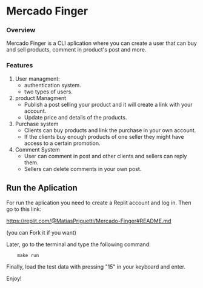 # Mercado Finger

### Overview
Mercado Finger is a CLI aplication where you can create a user that can buy and sell products, comment in product's post and more.

### Features
1. User managment:
	- authentication system.
	- two types of users.
2. product Managment
	- Publish a post selling your product and it will create a link with your account.
	- Update price and details of the products.
3.  Purchase system
	- Clients can buy products and link the purchase in your own account.
	- If the clients buy enough products of one seller they might have access to a certain promotion.
4. Comment System
	- User can comment in post and other clients and sellers can reply them.
	- Sellers can delete comments in your own post.


## Run the Aplication

For run the aplication you need to create a Replit account and log in.
Then go to this link:

https://replit.com/@MatiasPriguetti/Mercado-Finger#README.md

(you can Fork it if you want)

Later, go to the terminal and type the following command:

``` C++
	make run
```
Finally, load the test data with pressing "15" in your keyboard and enter.

Enjoy!
